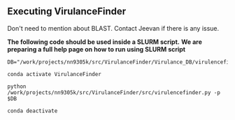 **Executing VirulanceFinder**
-----------------------------
Don't need to mention about BLAST. Contact Jeevan if there is any issue.


**The following code should be used inside a SLURM script.**
**We are preparing a full help page on how to run using SLURM script**


```
DB="/work/projects/nn9305k/src/VirulanceFinder/Virulance_DB/virulencefinder_db"

conda activate VirulanceFinder

python /work/projects/nn9305k/src/VirulanceFinder/src/virulencefinder.py -p $DB 

conda deactivate

```
